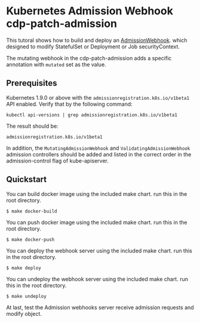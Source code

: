 
# Kubernetes Admission Webhook cdp-patch-admission

This tutoral shows how to build and deploy an [AdmissionWebhook](https://kubernetes.io/docs/reference/access-authn-authz/extensible-admission-controllers/#admission-webhooks). which designed to modify StatefulSet or Deployment or Job securityContext.

The mutating webhook in the cdp-patch-admission adds a specific annotation with `mutated` set as the value.

## Prerequisites

Kubernetes 1.9.0 or above with the `admissionregistration.k8s.io/v1beta1` API enabled. Verify that by the following command:
```
kubectl api-versions | grep admissionregistration.k8s.io/v1beta1
```
The result should be:
```
admissionregistration.k8s.io/v1beta1
```

In addition, the `MutatingAdmissionWebhook` and `ValidatingAdmissionWebhook` admission controllers should be added and listed in the correct order in the admission-control flag of kube-apiserver.

## Quickstart

You can build docker image using the included make chart. run this in the root directory.

    $ make docker-build

You can push docker image using the included make chart. run this in the root directory.

    $ make docker-push

You can deploy the webhook server using the included make chart. run this in the root directory.

    $ make deploy

You can undeploy the webhook server using the included make chart. run this in the root directory.

    $ make undeploy
    
    
At last, test the Admission webhooks server receive admission requests and modify object.
